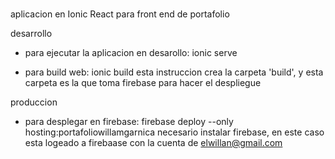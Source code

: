 # 

aplicacion en Ionic React para front end de portafolio

desarrollo
- para ejecutar la aplicacion en desarollo: ionic serve

- para build web: ionic build
    esta instruccion crea la carpeta 'build', y esta carpeta es la que toma firebase para hacer el despliegue

produccion
- para desplegar en firebase: firebase deploy --only hosting:portafoliowillamgarnica
    necesario instalar firebase, en este caso esta logeado a firebaase con la cuenta de elwillan@gmail.com
